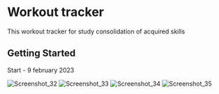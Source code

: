 # Workout tracker

This workout tracker for study consolidation of acquired skills

## Getting Started

Start - 9 february 2023

![Screenshot_32](https://user-images.githubusercontent.com/98588940/218772822-47f11e46-6990-453b-a0c1-750463655002.jpg)
![Screenshot_33](https://user-images.githubusercontent.com/98588940/218772826-dad1782f-b8a9-423a-8cf4-b247e63a3343.jpg)
![Screenshot_34](https://user-images.githubusercontent.com/98588940/218772827-2f9cc4a7-c2e9-4c9c-86b8-13be5e5b4efc.jpg)
![Screenshot_35](https://user-images.githubusercontent.com/98588940/218772828-91b37eb1-5f9e-44cf-bff8-791c14a79909.jpg)
